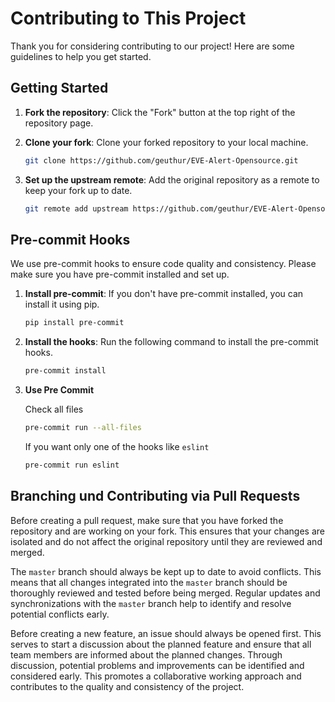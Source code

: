 # Contributing to This Project

Thank you for considering contributing to our project! Here are some guidelines to help you get started.

## Getting Started

1. **Fork the repository**: Click the "Fork" button at the top right of the repository page.

1. **Clone your fork**: Clone your forked repository to your local machine.

   ```sh
   git clone https://github.com/geuthur/EVE-Alert-Opensource.git
   ```

1. **Set up the upstream remote**: Add the original repository as a remote to keep your fork up to date.

   ```sh
   git remote add upstream https://github.com/geuthur/EVE-Alert-Opensource.git
   ```

## Pre-commit Hooks

We use pre-commit hooks to ensure code quality and consistency. Please make sure you have pre-commit installed and set up.

1. **Install pre-commit**: If you don't have pre-commit installed, you can install it using pip.

   ```sh
   pip install pre-commit
   ```

1. **Install the hooks**: Run the following command to install the pre-commit hooks.

   ```sh
   pre-commit install
   ```

1. **Use Pre Commit**

   Check all files

   ```sh
   pre-commit run --all-files
   ```

   If you want only one of the hooks like `eslint`

   ```sh
   pre-commit run eslint
   ```

## Branching und Contributing via Pull Requests

Before creating a pull request, make sure that you have forked the repository and are working on your fork. This ensures that your changes are isolated and do not affect the original repository until they are reviewed and merged.

The `master` branch should always be kept up to date to avoid conflicts. This means that all changes integrated into the `master` branch should be thoroughly reviewed and tested before being merged. Regular updates and synchronizations with the `master` branch help to identify and resolve potential conflicts early.

Before creating a new feature, an issue should always be opened first. This serves to start a discussion about the planned feature and ensure that all team members are informed about the planned changes. Through discussion, potential problems and improvements can be identified and considered early. This promotes a collaborative working approach and contributes to the quality and consistency of the project.
